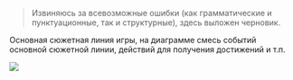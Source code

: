 > Извиняюсь за всевозможные ошибки (как грамматические и пунктуационные, так и структурные), здесь выложен черновик.

Основная сюжетная линия игры, на диаграмме смесь событий основной сюжетной линии, действий для получения достижений и т.п.

![](https://github.com/MisterioRemo/SummerIce/blob/develop/Docs/summer_ice_scenario.jpg?raw=true)
